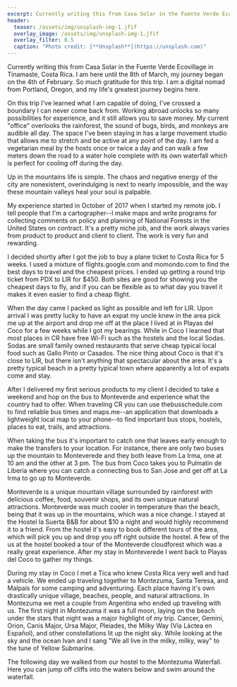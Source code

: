 ```yaml
---
excerpt: Currently writing this from Casa Solar in the Fuente Verde Ecovillage in Tinamaste, Costa Rica. I am here until the 8th of March, my journey began on the 4th of February. So much gratitude for this trip.
header:
  teaser: /assets/img/unsplash-img-1.jfif
  overlay_image: /assets/img/unsplash-img-1.jfif
  overlay_filter: 0.5
  caption: "Photo credit: [**Unsplash**](https://unsplash.com)"
---
```


Currently writing this from Casa Solar in the Fuente Verde Ecovillage in Tinamaste, Costa Rica. I am here until the 8th of March, my journey began on the 4th of February. So much gratitude for this trip. I am a digital nomad from Portland, Oregon, and my life's greatest journey begins here.

On this trip I've learned what I am capable of doing, I've crossed a boundary I can never come back from. Working abroad unlocks so many possibilities for experience, and it still allows you to save money. My current "office" overlooks the rainforest, the sound of bugs, birds, and monkeys are audible all day. The space I've been staying in has a large movement studio that allows me to stretch and be active at any point of the day. I am fed a vegetarian meal by the hosts once or twice a day and can walk a few meters down the road to a water hole complete with its own waterfall which is perfect for cooling off during the day.

Up in the mountains life is simple. The chaos and negative energy of the city are nonexistent, overindulging is next to nearly impossible, and the way these mountain valleys heal your soul is palpable.

My experience started in October of 2017 when I started my remote job. I tell people that I'm a cartographer--I make maps and write programs for collecting comments on policy and planning of National Forests in the United States on contract. It's a pretty niche job, and the work always varies from product to product and client to client. The work is very fun and rewarding.

I decided shortly after I got the job to buy a plane ticket to Costa Rica for 5 weeks. I used a mixture of flights.google.com and momondo.com to find the best days to travel and the cheapest prices. I ended up getting a round trip ticket from PDX to LIR for $450. Both sites are good for showing you the cheapest days to fly, and if you can be flexible as to what day you travel it makes it even easier to find a cheap flight.

When the day came I packed as light as possible and left for LIR. Upon arrival I was pretty lucky to have an expat my uncle knew in the area pick me up at the airport and drop me off at the place I lived at in Playas del Coco for a few weeks while I got my bearings. While in Coco I learned that most places in CR have free Wi-Fi such as the hostels and the local Sodas. Sodas are small family owned restaurants that serve cheap typical local food such as Gallo Pinto or Casados. The nice thing about Coco is that it's close to LIR, but there isn't anything that spectacular about the area. It's a pretty typical beach in a pretty typical town where apparently a lot of expats come and stay.

After I delivered my first serious products to my client I decided to take a weekend and hop on the bus to Monteverde and experience what the country had to offer. When traveling CR you can use thebusschedule.com to find reliable bus times and maps.me--an application that downloads a lightweight local map to your phone--to find important bus stops, hostels, places to eat, trails, and attractions.

When taking the bus it's important to catch one that leaves early enough to make the transfers to your location. For instance, there are only two buses up the mountain to Monteverede and they both leave from La Irma, one at 10 am and the other at 3 pm. The bus from Coco takes you to Pulmatin de Liberia where you can catch a connecting bus to San Jose and get off at La Irma to go up to Monteverde.

Monteverde is a unique mountain village surrounded by rainforest with delicious coffee, food, souvenir shops, and its own unique natural attractions. Monteverde was much cooler in temperature than the beach, being that it was up in the mountains, which was a nice change. I stayed at the Hostel la Suerta B&B for about $10 a night and would highly recommend it to a friend. From the hostel it's easy to book different tours of the area, which will pick you up and drop you off right outside the hostel. A few of the us at the hostel booked a tour of the Monteverde cloudforest which was a really great experience. After my stay in Monteverede I went back to Playas del Coco to gather my things.

During my stay in Coco I met a Tica who knew Costa Rica very well and had a vehicle. We ended up traveling together to Montezuma, Santa Teresa, and Malpaís for some camping and adventuring. Each place having it's own drastically unique village, beaches, people, and natural attractions. In Montezuma we met a couple from Argentina who ended up traveling with us. The first night in Montezuma it was a full moon, laying on the beach under the stars that night was a major highlight of my trip. Cancer, Gemini, Orion, Canis Major, Ursa Major, Pleiades, the Milky Way (Vía Láctea en Español), and other constellations lit up the night sky. While looking at the sky and the ocean Ivan and I sang "We all live in the milky, milky, way" to the tune of Yellow Submarine.

The following day we walked from our hostel to the Montezuma Waterfall. Here you can jump off cliffs into the waters below and swim around the waterfall.
